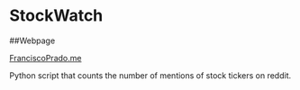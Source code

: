# StockWatch

##Webpage

[FranciscoPrado.me](https://FranciscoPrado.me)

Python script that counts the number of mentions of stock tickers on reddit.
